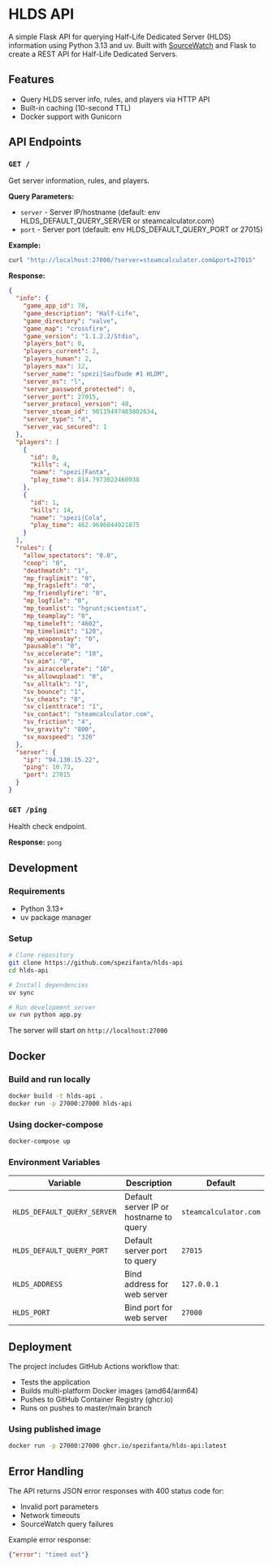 # HLDS API

A simple Flask API for querying Half-Life Dedicated Server (HLDS) information using Python 3.13 and uv. Built with [SourceWatch](https://github.com/spezifanta/SourceWatch) and Flask to create a REST API for Half-Life Dedicated Servers.

## Features

- Query HLDS server info, rules, and players via HTTP API
- Built-in caching (10-second TTL)
- Docker support with Gunicorn

## API Endpoints

### `GET /`
Get server information, rules, and players.

**Query Parameters:**
- `server` - Server IP/hostname (default: env HLDS_DEFAULT_QUERY_SERVER or steamcalculator.com)
- `port` - Server port (default: env HLDS_DEFAULT_QUERY_PORT or 27015)

**Example:**
```bash
curl "http://localhost:27000/?server=steamcalculator.com&port=27015"
```

**Response:**
```json
{
  "info": {
    "game_app_id": 70,
    "game_description": "Half-Life",
    "game_directory": "valve",
    "game_map": "crossfire",
    "game_version": "1.1.2.2/Stdio",
    "players_bot": 0,
    "players_current": 2,
    "players_human": 2,
    "players_max": 12,
    "server_name": "spezi|Saufbude #1 HLDM",
    "server_os": "l",
    "server_password_protected": 0,
    "server_port": 27015,
    "server_protocol_version": 48,
    "server_steam_id": 90119497483802634,
    "server_type": "d",
    "server_vac_secured": 1
  },
  "players": [
    {
      "id": 0,
      "kills": 4,
      "name": "spezi|Fanta",
      "play_time": 814.7973022460938
    },
    {
      "id": 1,
      "kills": 14,
      "name": "spezi|Cola",
      "play_time": 462.9696044921875
    }
  ],
  "rules": {
    "allow_spectators": "0.0",
    "coop": "0",
    "deathmatch": "1",
    "mp_fraglimit": "0",
    "mp_fragsleft": "0",
    "mp_friendlyfire": "0",
    "mp_logfile": "0",
    "mp_teamlist": "hgrunt;scientist",
    "mp_teamplay": "0",
    "mp_timeleft": "4602",
    "mp_timelimit": "120",
    "mp_weaponstay": "0",
    "pausable": "0",
    "sv_accelerate": "10",
    "sv_aim": "0",
    "sv_airaccelerate": "10",
    "sv_allowupload": "0",
    "sv_alltalk": "1",
    "sv_bounce": "1",
    "sv_cheats": "0",
    "sv_clienttrace": "1",
    "sv_contact": "steamcalculator.com",
    "sv_friction": "4",
    "sv_gravity": "800",
    "sv_maxspeed": "320"
  },
  "server": {
    "ip": "94.130.15.22",
    "ping": 10.73,
    "port": 27015
  }
}
```

### `GET /ping`
Health check endpoint.

**Response:** `pong`

## Development

### Requirements
- Python 3.13+
- uv package manager

### Setup
```bash
# Clone repository
git clone https://github.com/spezifanta/hlds-api
cd hlds-api

# Install dependencies
uv sync

# Run development server
uv run python app.py
```

The server will start on `http://localhost:27000`

## Docker

### Build and run locally
```bash
docker build -t hlds-api .
docker run -p 27000:27000 hlds-api
```

### Using docker-compose
```bash
docker-compose up
```

### Environment Variables

| Variable | Description | Default |
|----------|-------------|---------|
| `HLDS_DEFAULT_QUERY_SERVER` | Default server IP or hostname to query  | `steamcalculator.com` |
| `HLDS_DEFAULT_QUERY_PORT` | Default server port to query | `27015` |
| `HLDS_ADDRESS` | Bind address for web server | `127.0.0.1` |
| `HLDS_PORT` | Bind port for web server | `27000` |

## Deployment

The project includes GitHub Actions workflow that:
- Tests the application
- Builds multi-platform Docker images (amd64/arm64)
- Pushes to GitHub Container Registry (ghcr.io)
- Runs on pushes to master/main branch

### Using published image
```bash
docker run -p 27000:27000 ghcr.io/spezifanta/hlds-api:latest
```

## Error Handling

The API returns JSON error responses with 400 status code for:
- Invalid port parameters
- Network timeouts
- SourceWatch query failures

Example error response:
```json
{"error": "timed out"}
```
